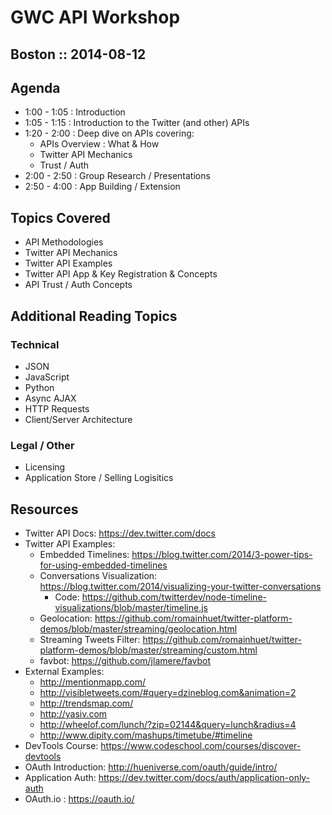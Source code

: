# GWC API Workshop
## Boston :: 2014-08-12

## Agenda
* 1:00 - 1:05 : Introduction
* 1:05 - 1:15 : Introduction to the Twitter (and other) APIs
* 1:20 - 2:00 : Deep dive on APIs covering:
	* APIs Overview : What & How
	* Twitter API Mechanics
	* Trust / Auth
* 2:00 - 2:50 : Group Research / Presentations
* 2:50 - 4:00 : App Building / Extension

## Topics Covered
* API Methodologies
* Twitter API Mechanics
* Twitter API Examples
* Twitter API App & Key Registration & Concepts
* API Trust / Auth Concepts


## Additional Reading Topics

### Technical
* JSON
* JavaScript
* Python
* Async AJAX
* HTTP Requests
* Client/Server Architecture

### Legal / Other
* Licensing
* Application Store / Selling Logisitics

## Resources
* Twitter API Docs: <https://dev.twitter.com/docs>
* Twitter API Examples:
	* Embedded Timelines: <https://blog.twitter.com/2014/3-power-tips-for-using-embedded-timelines>
	* Conversations Visualization: <https://blog.twitter.com/2014/visualizing-your-twitter-conversations>
		* Code: <https://github.com/twitterdev/node-timeline-visualizations/blob/master/timeline.js>
	* Geolocation: <https://github.com/romainhuet/twitter-platform-demos/blob/master/streaming/geolocation.html>
	* Streaming Tweets Filter: <https://github.com/romainhuet/twitter-platform-demos/blob/master/streaming/custom.html>
	* favbot: <https://github.com/jlamere/favbot>
* External Examples: 
	* <http://mentionmapp.com/>
	* <http://visibletweets.com/#query=dzineblog.com&animation=2>
	* <http://trendsmap.com/>
	* <http://yasiv.com>
	* <http://wheelof.com/lunch/?zip=02144&query=lunch&radius=4>
	* <http://www.dipity.com/mashups/timetube/#timeline>
* DevTools Course: <https://www.codeschool.com/courses/discover-devtools>
* OAuth Introduction: <http://hueniverse.com/oauth/guide/intro/>
* Application Auth: <https://dev.twitter.com/docs/auth/application-only-auth>
* OAuth.io : <https://oauth.io/>
